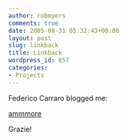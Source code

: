 ```yaml
---
author: robmyers
comments: true
date: 2005-08-31 05:32:43+00:00
layout: post
slug: linkback
title: Linkback
wordpress_id: 657
categories:
- Projects
---
```


Federico Carraro blogged me:  
  
[ammmore](http://ammmore.federicocarrara.it/?p=108)  
  
Grazie!  


